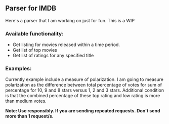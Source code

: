 ## Parser for IMDB
Here's a parser that I am working on just for fun. This is a WIP

### Available functionality:
- Get listing for movies released within a time period.
- Get list of top movies
- Get list of ratings for any specified title

### Examples:
Currently example include a measure of polarization.
I am going to measure polarization as the difference between total percentage of votes for sum of percentage for 10, 9 and 8 stars versus 1, 2 and 3 stars.
Additional condition is that the combined percentage of these top rating and low rating is more than medium votes.


**Note: Use responsibly. If you are sending repeated requests. Don't send more than 1 request/s.**
